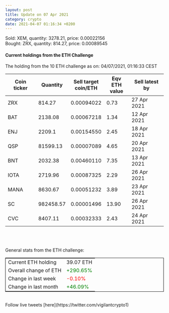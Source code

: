 ```yaml
---
layout: post
title: Update on 07 Apr 2021
category: crypto
date: 2021-04-07 01:16:34 +0200
---
```

<!-- Global site tag (gtag.js) - Google Analytics -->
<script async src="https://www.googletagmanager.com/gtag/js?id=UA-103831149-5"></script>
<script>
  window.dataLayer = window.dataLayer || [];
  function gtag(){dataLayer.push(arguments);}
  gtag('js', new Date());

  gtag('config', 'UA-103831149-5');
</script>
Sold: XEM, quantity:      3278.21, price:   0.00022156<br>Bought: ZRX, quantity:       814.27, price:   0.00089545<br>

#### Current holdings from the ETH Challenge

The holding from the 10 ETH challenge as on: 04/07/2021, 01:16:33 CEST

|Coin ticker|Quantity|Sell target<br>coin/ETH|Eqv ETH<br>value|Sell latest by|
|-----------|--------|-----------|-----------|--------------|
ZRX|814.27|  0.00094022|0.73|27 Apr 2021|
BAT|2138.08|  0.00067218|1.34|12 Apr 2021|
ENJ|2209.1|  0.00154550|2.45|18 Apr 2021|
QSP|81599.13|  0.00007089|4.65|20 Apr 2021|
BNT|2032.38|  0.00460110|7.35|13 Apr 2021|
IOTA|2719.96|  0.00087325|2.29|26 Apr 2021|
MANA|8630.67|  0.00051232|3.89|23 Apr 2021|
SC|982458.57|  0.00001496|13.90|26 Apr 2021|
CVC|8407.11|  0.00032333|2.43|24 Apr 2021|

<br>
<br>
<br>
General stats from the ETH challenge:

<table style="border:1px solid black;margin-left:auto;margin-right:auto;">
	<tbody>
	<tr>
		<td>Current ETH holding</td>
		<td>     39.07 ETH</td>
	</tr>
	<tr>
		<td>Overall change of ETH</td>
		<td><font color="green">+290.65%</font></td>
	</tr>
	<tr>
		<td>Change in last week</td>
		<td><font color="red">-0.10%</font></td>
	</tr>
	<tr>
		<td>Change in last month</td>
		<td><font color="green">+46.09%</font></td>
	</tr>
	</tbody>
</table>

<br>
Follow live tweets [here](https://twitter.com/vigilantcrypto1)
<br>
<br>